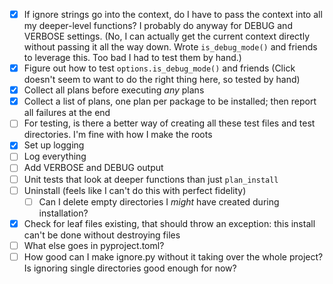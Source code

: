 - [x] If ignore strings go into the context, do I have to pass the context into all my deeper-level functions?  I probably do anyway for DEBUG and VERBOSE settings.  (No, I can actually get the current context directly without passing it all the way down.  Wrote `is_debug_mode()` and friends to leverage this.  Too bad I had to test them by hand.)
- [x] Figure out how to test `options.is_debug_mode()` and friends (Click doesn't seem to want to do the right thing here, so tested by hand)
- [x] Collect all plans before executing _any_ plans
- [x] Collect a list of plans, one plan per package to be installed; then report all failures at the end
- [ ] For testing, is there a better way of creating all these test files and test directories.  I'm fine with how I make the roots
- [x] Set up logging
- [ ] Log everything
- [ ] Add VERBOSE and DEBUG output
- [ ] Unit tests that look at deeper functions than just `plan_install`
- [ ] Uninstall (feels like I can't do this with perfect fidelity)
  - [ ] Can I delete empty directories I _might_ have created during installation?
- [x] Check for leaf files existing, that should throw an exception: this install can't be done without destroying files
- [ ] What else goes in pyproject.toml?
- [ ] How good can I make ignore.py without it taking over the whole project?  Is ignoring single directories good enough for now?
